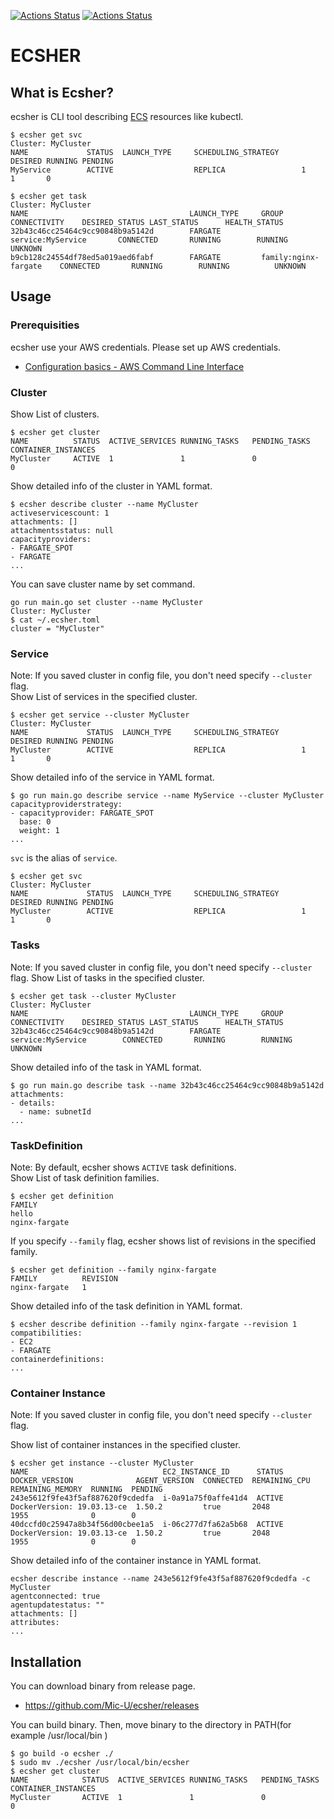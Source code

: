 [![Actions Status](https://github.com/Mic-U/ecsher/workflows/lint/badge.svg)](https://github.com/Mic-U/ecsher/actions)
[![Actions Status](https://github.com/Mic-U/ecsher/workflows/release/badge.svg)](https://github.com/Mic-U/ecsher/actions)

# ECSHER

## What is Ecsher?

ecsher is CLI tool describing [ECS](https://aws.amazon.com/ecs/) resources like kubectl.

```
$ ecsher get svc
Cluster: MyCluster
NAME             STATUS  LAUNCH_TYPE     SCHEDULING_STRATEGY     DESIRED RUNNING PENDING
MyService        ACTIVE                  REPLICA                 1       1       0

$ ecsher get task 
Cluster: MyCluster
NAME                                    LAUNCH_TYPE     GROUP                   CONNECTIVITY    DESIRED_STATUS LAST_STATUS      HEALTH_STATUS
32b43c46cc25464c9cc90848b9a5142d        FARGATE         service:MyService       CONNECTED       RUNNING        RUNNING          UNKNOWN 
b9cb128c24554df78ed5a019aed6fabf        FARGATE         family:nginx-fargate    CONNECTED       RUNNING        RUNNING          UNKNOWN
```

## Usage

### Prerequisities

ecsher use your AWS credentials.
Please set up AWS credentials.

- [Configuration basics \- AWS Command Line Interface](https://docs.aws.amazon.com/cli/latest/userguide/cli-configure-quickstart.html#cli-configure-quickstart-precedence)

### Cluster

Show List of clusters.

```
$ ecsher get cluster
NAME          STATUS  ACTIVE_SERVICES RUNNING_TASKS   PENDING_TASKS   CONTAINER_INSTANCES
MyCluster     ACTIVE  1               1               0               0
```

Show detailed info of the cluster in YAML format.

```
$ ecsher describe cluster --name MyCluster
activeservicescount: 1
attachments: []
attachmentsstatus: null
capacityproviders:
- FARGATE_SPOT
- FARGATE
...
```

You can save cluster name by set command.

```
go run main.go set cluster --name MyCluster
Cluster: MyCluster
$ cat ~/.ecsher.toml
cluster = "MyCluster"
```

### Service

Note: If you saved cluster in config file, you don't need specify `--cluster` flag.  
Show List of services in the specified cluster. 
```
$ ecsher get service --cluster MyCluster
Cluster: MyCluster
NAME             STATUS  LAUNCH_TYPE     SCHEDULING_STRATEGY     DESIRED RUNNING PENDING
MyCluster        ACTIVE                  REPLICA                 1       1       0
```

Show detailed info of the service in YAML format.

```
$ go run main.go describe service --name MyService --cluster MyCluster
capacityproviderstrategy:
- capacityprovider: FARGATE_SPOT
  base: 0
  weight: 1
...
```

`svc` is the alias of `service`.

```
$ ecsher get svc
Cluster: MyCluster
NAME             STATUS  LAUNCH_TYPE     SCHEDULING_STRATEGY     DESIRED RUNNING PENDING
MyCluster        ACTIVE                  REPLICA                 1       1       0
```

### Tasks

Note: If you saved cluster in config file, you don't need specify `--cluster` flag. 
Show List of tasks in the specified cluster. 

```
$ ecsher get task --cluster MyCluster
Cluster: MyCluster
NAME                                    LAUNCH_TYPE     GROUP                    CONNECTIVITY    DESIRED_STATUS LAST_STATUS      HEALTH_STATUS
32b43c46cc25464c9cc90848b9a5142d        FARGATE         service:MyService        CONNECTED       RUNNING        RUNNING  UNKNOWN 
```

Show detailed info of the task in YAML format.

```
$ go run main.go describe task --name 32b43c46cc25464c9cc90848b9a5142d
attachments:
- details:
  - name: subnetId
...
```

### TaskDefinition

Note: By default, ecsher shows `ACTIVE` task definitions.  
Show List of task definition families. 

```
$ ecsher get definition
FAMILY
hello
nginx-fargate
```

If you specify `--family` flag, ecsher shows list of revisions in the specified family.

```
$ ecsher get definition --family nginx-fargate
FAMILY          REVISION
nginx-fargate   1
```

Show detailed info of the task definition in YAML format.

```
$ ecsher describe definition --family nginx-fargate --revision 1
compatibilities:
- EC2
- FARGATE
containerdefinitions:
...
```

### Container Instance

Note: If you saved cluster in config file, you don't need specify `--cluster` flag. 

Show list of container instances in the specified cluster.

```
$ ecsher get instance --cluster MyCluster
NAME                              EC2_INSTANCE_ID      STATUS  DOCKER_VERSION              AGENT_VERSION  CONNECTED  REMAINING_CPU  REMAINING_MEMORY  RUNNING  PENDING
243e5612f9fe43f5af887620f9cdedfa  i-0a91a75f0affe41d4  ACTIVE  DockerVersion: 19.03.13-ce  1.50.2         true       2048           1955              0        0
40dccfd0c25947a8b34f56d00cbee1a5  i-06c277d7fa62a5b68  ACTIVE  DockerVersion: 19.03.13-ce  1.50.2         true       2048           1955              0        0
```

Show detailed info of the container instance in YAML format.

```
ecsher describe instance --name 243e5612f9fe43f5af887620f9cdedfa -c MyCluster
agentconnected: true
agentupdatestatus: ""
attachments: []
attributes:
...
```

## Installation

You can download binary from release page.

- https://github.com/Mic-U/ecsher/releases

You can build binary.
Then, move binary to the directory in PATH(for example /usr/local/bin )

```
$ go build -o ecsher ./
$ sudo mv ./ecsher /usr/local/bin/ecsher
$ ecsher get cluster
NAME            STATUS  ACTIVE_SERVICES RUNNING_TASKS   PENDING_TASKS   CONTAINER_INSTANCES
MyCluster       ACTIVE  1               1               0               0
```